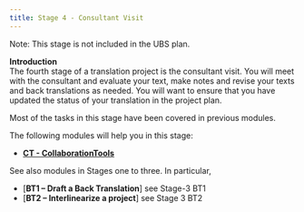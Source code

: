 ```yaml
---
title: Stage 4 - Consultant Visit
---
```

Note: This stage is not included in the UBS plan.

**Introduction**  
The fourth stage of a translation project is the consultant visit. You will meet with the consultant and evaluate your text, make notes and revise your texts and back translations as needed. You will want to ensure that you have updated the status of your translation in the project plan.

Most of the tasks in this stage have been covered in previous modules.

The following modules will help you in this stage:

-   [**CT - CollaborationTools**](20.Collaboration-tools.md)

See also modules in Stages one to three. In particular,
-   [**BT1 – Draft a Back Translation**] see Stage-3 BT1
-   [**BT2 – Interlinearize a project**] see Stage 3 BT2
